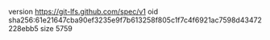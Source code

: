 version https://git-lfs.github.com/spec/v1
oid sha256:61e21647cba90ef3235e9f7b613258f805c1f7c4f6921ac7598d43472228ebb5
size 5759
